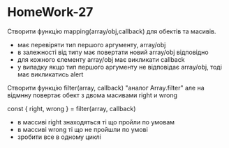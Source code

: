# HomeWork-27

Створити функцію mapping(array/obj,callback) для обектів та масивів.
- має перевіряти тип першого аргументу, array/obj
- в залежності від типу має повертати новий array/obj відповідно
- для кожного єлементу array/obj має викликати callback
- у випадку якщо тип першого аргументу не відповідає array/obj, тоді має викликатись alert

Створити функцію filter(array, callback) "аналог Array.filter" але на відмнну повертає обект з двома масивами right и wrong

const { right, wrong } = filter(array, callback)

- в массиві right знаходяться ті що пройли по умовам
- в массиві wrong ті що не пройшли по умові
- зробити все в одному циклі